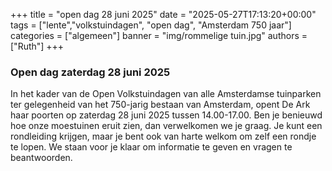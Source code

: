 
+++
title = "open dag 28 juni 2025"
date = "2025-05-27T17:13:20+00:00"
tags = ["lente","volkstuindagen", "open dag", "Amsterdam 750 jaar"]
categories = ["algemeen"]
banner = "img/rommelige tuin.jpg"
authors = ["Ruth"]
+++

### Open dag zaterdag 28 juni 2025

In het kader van de Open Volkstuindagen van alle Amsterdamse tuinparken ter gelegenheid van het 750-jarig bestaan van Amsterdam, opent De Ark haar poorten op zaterdag 28 juni 2025 tussen 14.00-17.00. 
Ben je benieuwd hoe onze moestuinen eruit zien, dan verwelkomen we je graag. Je kunt een rondleiding krijgen, maar je bent ook van harte welkom om zelf een rondje te lopen. We staan voor je klaar om informatie te geven en vragen te beantwoorden.




